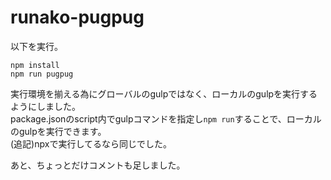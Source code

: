# runako-pugpug
以下を実行。
```
npm install
npm run pugpug
```

実行環境を揃える為にグローバルのgulpではなく、ローカルのgulpを実行するようにしました。  
package.jsonのscript内でgulpコマンドを指定し`npm run`することで、ローカルのgulpを実行できます。  
(追記)npxで実行してるなら同じでした。

あと、ちょっとだけコメントも足しました。
